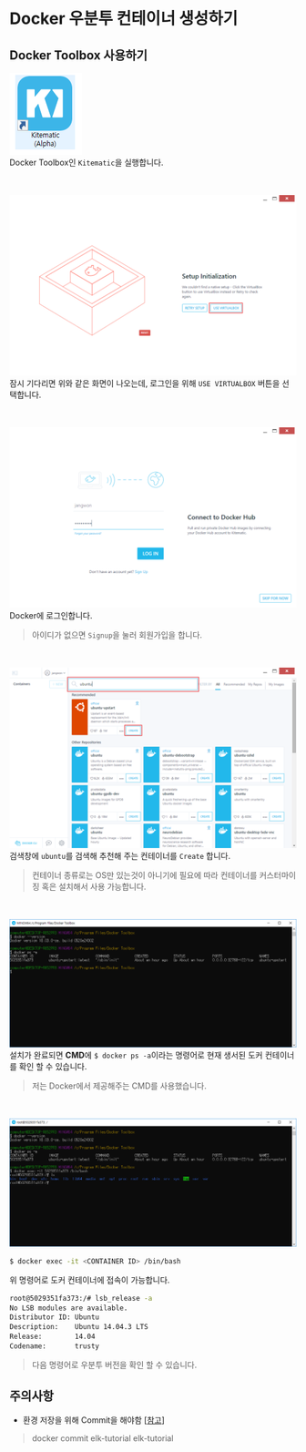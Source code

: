 # Docker 우분투 컨테이너 생성하기

## Docker Toolbox 사용하기

<img src="https://github.com/wkddnjset/ELK-Tutorial/blob/master/img/Kitematic_0.png"><br>
Docker Toolbox인 `Kitematic`을 실행합니다.

<br><br>
<img src="https://github.com/wkddnjset/ELK-Tutorial/blob/master/img/Kitematic_1.png"><br>
잠시 기다리면 위와 같은 화면이 나오는데, 로그인을 위해 `USE VIRTUALBOX` 버튼을 선택합니다.

<br><br>
<img src="https://github.com/wkddnjset/ELK-Tutorial/blob/master/img/Kitematic_2.png"><br>
Docker에 로그인합니다.
> 아이디가 없으면 `Signup`을 눌러 회원가입을 합니다.

<br><br>
<img src="https://github.com/wkddnjset/ELK-Tutorial/blob/master/img/Kitematic_3.png"><br>
검색창에 `ubuntu`를 검색해 추천해 주는 컨테이너를 `Create` 합니다.
> 컨테이너 종류로는 OS만 있는것이 아니기에 필요에 따라 컨테이너를 커스터마이징 혹은 설치해서 사용 가능합니다.

<br><br>
<img src="https://github.com/wkddnjset/ELK-Tutorial/blob/master/img/Kitematic_4.png"><br>
설치가 완료되면 **CMD**에 `$ docker ps -a`이라는 명령어로 현재 생서된 도커 컨테이너를 확인 할 수 있습니다.
> 저는 Docker에서 제공해주는 CMD를 사용했습니다.

<br><br>
<img src="https://github.com/wkddnjset/ELK-Tutorial/blob/master/img/Kitematic_5.png"><br>
```bash
$ docker exec -it <CONTAINER ID> /bin/bash
```
위 명령어로 도커 컨테이너에 접속이 가능합니다.

```bash
root@5029351fa373:/# lsb_release -a
No LSB modules are available.
Distributor ID: Ubuntu
Description:    Ubuntu 14.04.3 LTS
Release:        14.04
Codename:       trusty
```
> 다음 명령어로 우분투 버전을 확인 할 수 있습니다.

## 주의사항

- 환경 저장을 위해 Commit을 해야함 [[참고](https://nicewoong.github.io/development/2018/03/06/docker-commit-container/)]

> docker commit elk-tutorial elk-tutorial
